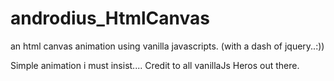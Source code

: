 # androdius_HtmlCanvas
an html canvas animation using vanilla javascripts. (with a dash of jquery..:))

Simple animation i must insist....
Credit to all vanillaJs Heros out there.
